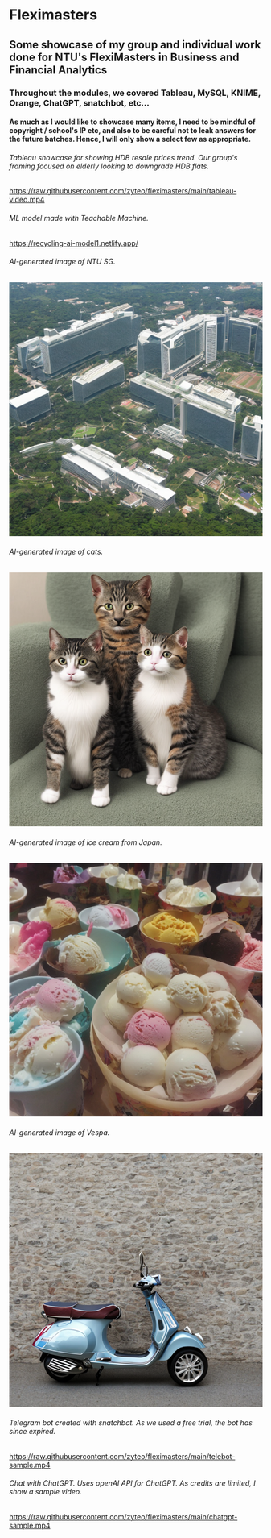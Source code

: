 # Fleximasters
## Some showcase of my group and individual work done for NTU's FlexiMasters in Business and Financial Analytics
### Throughout the modules, we covered Tableau, MySQL, KNIME, Orange, ChatGPT, snatchbot, etc...
#### As much as I would like to showcase many items, I need to be mindful of copyright / school's IP etc, and also to be careful not to leak answers for the future batches. Hence, I will only show a select few as appropriate.


###### Tableau showcase for showing HDB resale prices trend. Our group's framing focused on elderly looking to downgrade HDB flats.

https://raw.githubusercontent.com/zyteo/fleximasters/main/tableau-video.mp4

###### ML model made with Teachable Machine.

https://recycling-ai-model1.netlify.app/ 


###### AI-generated image of NTU SG.

<img src="./AI_NTU_sg.png"/>

###### AI-generated image of cats.

<img src="./AI_cats.png"/>

###### AI-generated image of ice cream from Japan.

<img src="./AI_ice_cream_japan.png"/>

###### AI-generated image of Vespa.

<img src="./AI_vespa.png"/>

###### Telegram bot created with snatchbot. As we used a free trial, the bot has since expired.

https://raw.githubusercontent.com/zyteo/fleximasters/main/telebot-sample.mp4

###### Chat with ChatGPT. Uses openAI API for ChatGPT. As credits are limited, I show a sample video.

https://raw.githubusercontent.com/zyteo/fleximasters/main/chatgpt-sample.mp4
